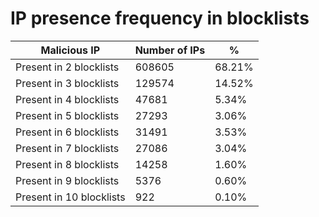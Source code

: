 # IP presence frequency in blocklists
| Malicious IP | Number of IPs | % |
|----|----|----|
| Present in 2 blocklists | 608605 | 68.21% |
| Present in 3 blocklists | 129574 | 14.52% |
| Present in 4 blocklists | 47681 | 5.34% |
| Present in 5 blocklists | 27293 | 3.06% |
| Present in 6 blocklists | 31491 | 3.53% |
| Present in 7 blocklists | 27086 | 3.04% |
| Present in 8 blocklists | 14258 | 1.60% |
| Present in 9 blocklists | 5376 | 0.60% |
| Present in 10 blocklists | 922 | 0.10% |
